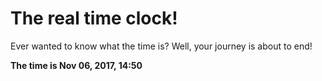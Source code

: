 # The real time clock!

Ever wanted to know what the time is? Well, your journey is about to end!

**The time is Nov 06, 2017, 14:50**